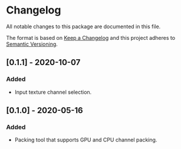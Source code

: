 # Changelog
All notable changes to this package are documented in this file.

The format is based on [Keep a Changelog](http://keepachangelog.com/en/1.0.0/)
and this project adheres to [Semantic Versioning](http://semver.org/spec/v2.0.0.html).

## [0.1.1] - 2020-10-07
### Added
 - Input texture channel selection.

## [0.1.0] - 2020-05-16
### Added
 - Packing tool that supports GPU and CPU channel packing.
